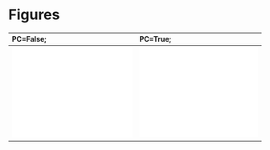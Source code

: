 
# Figures

| PC=False;                      | PC=True;                      |
|:-------------------------------|:------------------------------|
| ![](./base-plot-fit-False.png) | ![](./base-plot-fit-True.png) |
